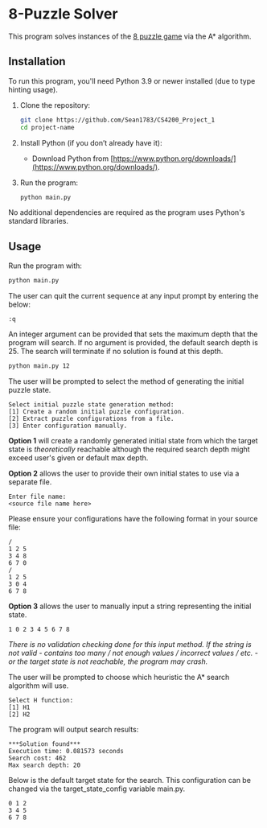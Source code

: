 # 8-Puzzle Solver

This program solves instances of the [8 puzzle game](https://en.wikipedia.org/wiki/15_puzzle) via the A* algorithm. 


## Installation

To run this program, you'll need Python 3.9 or newer installed (due to type hinting usage). 

1. Clone the repository:
   ```bash
   git clone https://github.com/Sean1783/CS4200_Project_1
   cd project-name
   ```

2. Install Python (if you don’t already have it):
   - Download Python from [https://www.python.org/downloads/](https://www.python.org/downloads/).

3. Run the program:
   ```bash
   python main.py
   ```

No additional dependencies are required as the program uses Python's standard libraries.


## Usage

Run the program with:
```bash
python main.py
```

The user can quit the current sequence at any input prompt by entering the below:
```
:q
```

An integer argument can be provided that sets the maximum depth that the program will search. If no argument is provided, the default search depth is 25. The search will terminate if no solution is found at this depth.
```bash
python main.py 12
```

The user will be prompted to select the method of generating the initial puzzle state.
```
Select initial puzzle state generation method:
[1] Create a random initial puzzle configuration.
[2] Extract puzzle configurations from a file.
[3] Enter configuration manually.
```
**Option 1** will create a randomly generated initial state from which the target state is _theoretically_ reachable although the required search depth might exceed user's given or default max depth.

**Option 2** allows the user to provide their own initial states to use via a separate file. 
```
Enter file name:
<source file name here>
```
Please ensure your configurations have the following format in your source file:
```
/
1 2 5
3 4 8
6 7 0
/
1 2 5
3 0 4
6 7 8
```
**Option 3** allows the user to manually input a string representing the initial state.
```
1 0 2 3 4 5 6 7 8
```
*There is no validation checking done for this input method. If the string is not valid - contains too many / not enough values / incorrect values / etc. - or the target state is not reachable, the program may crash.* 

The user will be prompted to choose which heuristic the A* search algorithm will use.
```
Select H function:
[1] H1
[2] H2
```
The program will output search results:
```
***Solution found***
Execution time: 0.081573 seconds
Search cost: 462
Max search depth: 20
```

Below is the default target state for the search. This configuration can be changed via the target_state_config variable  main.py.
```
0 1 2
3 4 5
6 7 8
```